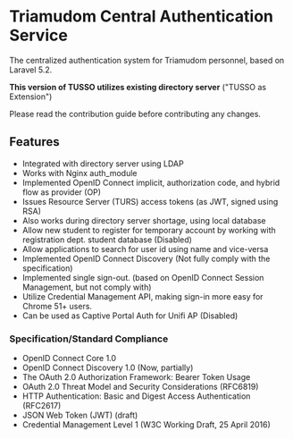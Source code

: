 # Triamudom Central Authentication Service

The centralized authentication system for Triamudom personnel, based on Laravel 5.2.

**This version of TUSSO utilizes existing directory server** ("TUSSO as Extension")

Please read the contribution guide before contributing any changes.

## Features
- Integrated with directory server using LDAP
- Works with Nginx auth_module
- Implemented OpenID Connect implicit, authorization code, and hybrid flow as provider (OP)
- Issues Resource Server (TURS) access tokens (as JWT, signed using RSA)
- Also works during directory server shortage, using local database
- Allow new student to register for temporary account by working with registration dept. student database (Disabled)
- Allow applications to search for user id using name and vice-versa
- Implemented OpenID Connect Discovery (Not fully comply with the specification)
- Implemented single sign-out. (based on OpenID Connect Session Management, but not comply with)
- Utilize Credential Management API, making sign-in more easy for Chrome 51+ users.
- Can be used as Captive Portal Auth for Unifi AP (Disabled)

### Specification/Standard Compliance
- OpenID Connect Core 1.0
- OpenID Connect Discovery 1.0 (Now, partially)
- The OAuth 2.0 Authorization Framework: Bearer Token Usage
- OAuth 2.0 Threat Model and Security Considerations (RFC6819)
- HTTP Authentication: Basic and Digest Access Authentication (RFC2617)
- JSON Web Token (JWT) (draft)
- Credential Management Level 1 (W3C Working Draft, 25 April 2016)